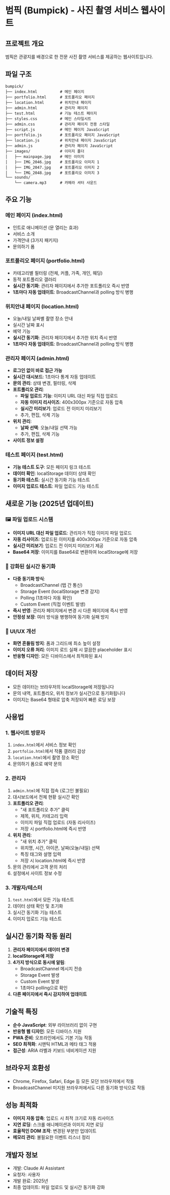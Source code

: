 # 범픽 (Bumpick) - 사진 촬영 서비스 웹사이트

## 프로젝트 개요
범픽은 관광지를 배경으로 한 전문 사진 촬영 서비스를 제공하는 웹사이트입니다.

## 파일 구조
```
bumpick/
├── index.html          # 메인 페이지
├── portfolio.html      # 포트폴리오 페이지
├── location.html       # 위치안내 페이지
├── admin.html          # 관리자 페이지
├── test.html           # 기능 테스트 페이지
├── styles.css          # 메인 스타일시트
├── admin.css           # 관리자 페이지 전용 스타일
├── script.js           # 메인 페이지 JavaScript
├── portfolio.js        # 포트폴리오 페이지 JavaScript
├── location.js         # 위치안내 페이지 JavaScript
├── admin.js            # 관리자 페이지 JavaScript
├── images/             # 이미지 폴더
│   ├── mainpage.jpg    # 메인 이미지
│   ├── IMG_2046.jpg    # 포트폴리오 이미지 1
│   ├── IMG_2047.jpg    # 포트폴리오 이미지 2
│   └── IMG_2048.jpg    # 포트폴리오 이미지 3
└── sounds/
    └── camera.mp3      # 카메라 셔터 사운드
```

## 주요 기능

### 메인 페이지 (index.html)
- 인트로 애니메이션 (문 열리는 효과)
- 서비스 소개
- 가격안내 (3가지 패키지)
- 문의하기 폼

### 포트폴리오 페이지 (portfolio.html)
- 카테고리별 필터링 (전체, 커플, 가족, 개인, 웨딩)
- 동적 포트폴리오 갤러리
- **실시간 동기화**: 관리자 페이지에서 추가한 포트폴리오 즉시 반영
- **1초마다 자동 업데이트**: BroadcastChannel과 polling 방식 병행

### 위치안내 페이지 (location.html)
- 오늘/내일 날짜별 촬영 장소 안내
- 실시간 날짜 표시
- 예약 기능
- **실시간 동기화**: 관리자 페이지에서 추가한 위치 즉시 반영
- **1초마다 자동 업데이트**: BroadcastChannel과 polling 방식 병행

### 관리자 페이지 (admin.html)
- **로그인 없이 바로 접근 가능**
- **실시간 대시보드**: 1초마다 통계 자동 업데이트
- **문의 관리**: 상태 변경, 필터링, 삭제
- **포트폴리오 관리**: 
  - **파일 업로드 기능**: 이미지 URL 대신 파일 직접 업로드
  - **자동 이미지 리사이즈**: 400x300px 기준으로 자동 압축
  - **실시간 미리보기**: 업로드 전 이미지 미리보기
  - 추가, 편집, 삭제 기능
- **위치 관리**: 
  - **날짜 선택**: 오늘/내일 선택 가능
  - 추가, 편집, 삭제 기능
- **사이트 정보 설정**

### 테스트 페이지 (test.html)
- **기능 테스트 도구**: 모든 페이지 링크 테스트
- **데이터 확인**: localStorage 데이터 상태 확인
- **동기화 테스트**: 실시간 동기화 기능 테스트
- **이미지 업로드 테스트**: 파일 업로드 기능 테스트

## 새로운 기능 (2025년 업데이트)

### 🖼️ 파일 업로드 시스템
- **이미지 URL 대신 파일 업로드**: 관리자가 직접 이미지 파일 업로드
- **자동 리사이즈**: 업로드된 이미지를 400x300px 기준으로 자동 압축
- **실시간 미리보기**: 업로드 전 이미지 미리보기 제공
- **Base64 저장**: 이미지를 Base64로 변환하여 localStorage에 저장

### 🔄 강화된 실시간 동기화
- **다중 동기화 방식**: 
  - BroadcastChannel (탭 간 통신)
  - Storage Event (localStorage 변경 감지)
  - Polling (1초마다 자동 확인)
  - Custom Event (직접 이벤트 발생)
- **즉시 반영**: 관리자 페이지에서 변경 시 다른 페이지에 즉시 반영
- **안정성 보장**: 여러 방식을 병행하여 동기화 실패 방지

### 🎨 UI/UX 개선
- **화면 흔들림 방지**: 폼과 그리드에 최소 높이 설정
- **이미지 오류 처리**: 이미지 로드 실패 시 깔끔한 placeholder 표시
- **반응형 디자인**: 모든 디바이스에서 최적화된 표시

## 데이터 저장
- 모든 데이터는 브라우저의 localStorage에 저장됩니다
- 문의 내역, 포트폴리오, 위치 정보가 실시간으로 동기화됩니다
- 이미지는 Base64 형태로 압축 저장되어 빠른 로딩 보장

## 사용법

### 1. 웹사이트 방문자
1. `index.html`에서 서비스 정보 확인
2. `portfolio.html`에서 작품 갤러리 감상
3. `location.html`에서 촬영 장소 확인
4. 문의하기 폼으로 예약 문의

### 2. 관리자
1. `admin.html`에 직접 접속 (로그인 불필요)
2. 대시보드에서 전체 현황 실시간 확인
3. **포트폴리오 관리**:
   - "새 포트폴리오 추가" 클릭
   - 제목, 위치, 카테고리 입력
   - 이미지 파일 직접 업로드 (자동 리사이즈)
   - 저장 시 portfolio.html에 즉시 반영
4. **위치 관리**:
   - "새 위치 추가" 클릭
   - 위치명, 시간, 아이콘, 날짜(오늘/내일) 선택
   - 특징 태그와 설명 입력
   - 저장 시 location.html에 즉시 반영
5. 문의 관리에서 고객 문의 처리
6. 설정에서 사이트 정보 수정

### 3. 개발자/테스터
1. `test.html`에서 모든 기능 테스트
2. 데이터 상태 확인 및 초기화
3. 실시간 동기화 기능 테스트
4. 이미지 업로드 기능 테스트

## 실시간 동기화 작동 원리
1. **관리자 페이지에서 데이터 변경**
2. **localStorage에 저장**
3. **4가지 방식으로 동시에 알림**:
   - BroadcastChannel 메시지 전송
   - Storage Event 발생
   - Custom Event 발생
   - 1초마다 polling으로 확인
4. **다른 페이지에서 즉시 감지하여 업데이트**

## 기술적 특징
- **순수 JavaScript**: 외부 라이브러리 없이 구현
- **반응형 웹 디자인**: 모든 디바이스 지원
- **PWA 준비**: 오프라인에서도 기본 기능 작동
- **SEO 최적화**: 시맨틱 HTML과 메타 태그 적용
- **접근성**: ARIA 라벨과 키보드 네비게이션 지원

## 브라우저 호환성
- Chrome, Firefox, Safari, Edge 등 모든 모던 브라우저에서 작동
- BroadcastChannel 미지원 브라우저에서도 다른 동기화 방식으로 작동

## 성능 최적화
- **이미지 자동 압축**: 업로드 시 최적 크기로 자동 리사이즈
- **지연 로딩**: 스크롤 애니메이션과 이미지 지연 로딩
- **효율적인 DOM 조작**: 변경된 부분만 업데이트
- **메모리 관리**: 불필요한 이벤트 리스너 정리

## 개발자 정보
- 개발: Claude AI Assistant
- 요청자: 사용자
- 개발 완료: 2025년
- 최종 업데이트: 파일 업로드 및 실시간 동기화 강화 